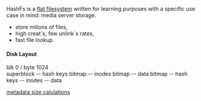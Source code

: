 HashFs is a [flat filesystem](https://en.wikipedia.org/wiki/File_system#Flat_file_systems) written for learning purposes 
with a specific use case in mind: media server storage.

- store milions of files,
- high creat\`s, few unlink\`s rates,
- fast file lookup.
  
#### Disk Layout

blk 0 / byte 1024    
superblock -- hash keys bitmap -- inodes bitmap  --  data bitmap  --  hash keys  --  inodes -- data

[metadata size calulations](https://docs.google.com/spreadsheets/d/1HkgOJFZwWhxS5sdxalrPe4urQfaviGriIXZLOjGbrfY/edit#gid=0)

